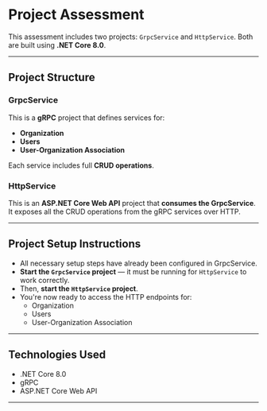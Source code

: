 # Project Assessment

This assessment includes two projects: `GrpcService` and `HttpService`. Both are built using **.NET Core 8.0**.

---

## Project Structure

### GrpcService
This is a **gRPC** project that defines services for:

- **Organization**
- **Users**
- **User-Organization Association**

Each service includes full **CRUD operations**.

### HttpService
This is an **ASP.NET Core Web API** project that **consumes the GrpcService**. It exposes all the CRUD operations from the gRPC services over HTTP.

---

## Project Setup Instructions

- All necessary setup steps have already been configured in GrpcService.
- **Start the `GrpcService` project** — it must be running for `HttpService` to work correctly.
- Then, **start the `HttpService` project**.
- You're now ready to access the HTTP endpoints for:
   - Organization
   - Users
   - User-Organization Association

---

## Technologies Used

- .NET Core 8.0
- gRPC
- ASP.NET Core Web API

---